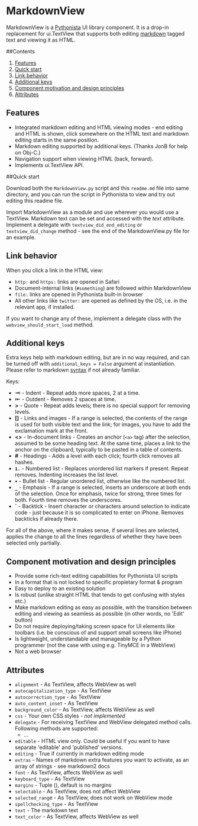 # MarkdownView

MarkdownView is a [Pythonista](http://omz-software.com/pythonista/) UI library component. It is a drop-in replacement for ui.TextView that supports both editing [markdown](https://daringfireball.net/projects/markdown/) tagged text and viewing it as HTML.

##Contents
 
1. [Features](#features)
1. [Quick start](#quick-start)
1. [Link behavior](#link-behavior)
1. [Additional keys](#additional-keys)
1. [Component motivation and design principles](#component-motivation-and-design-principles)
1. [Attributes](#attributes)

## Features

* Integrated markdown editing and HTML viewing modes - end editing and HTML is shown, click somewhere on the HTML text and markdown editing starts in the same position.
* Markdown editing supported by additional keys. (Thanks JonB for help on Obj-C.)
* Navigation support when viewing HTML (back, forward).
* Implements ui.TextView API.

##Quick start

Download both the `MarkdownView.py` script and this `readme.md` file into same directory, and you can run the script in Pythonista to view and try out editing this readme file.

Import MarkdownView as a module and use wherever you would use a TextView. Markdown text can be set and accessed with the _text_ attribute. Implement a delegate with `textview_did_end_editing` or  `textview_did_change` method - see the end of the MarkdownView.py file for an example. 

## Link behavior

When you click a link in the HTML view:

* `http:` and `https:` links are opened in Safari
* Document-internal links (`#something`) are followed within MarkdownView
* `file:` links are opened in Pythonista built-in browser
* All other links like `twitter:` are opened as defined by the OS, i.e. in the relevant app, if installed.

If you want to change any of these, implement a delegate class with the `webview_should_start_load` method.

## Additional keys

Extra keys help with markdown editing, but are in no way required, and can be turned off with `additional_keys = False` argument at instantiation. Please refer to markdown [syntax](https://daringfireball.net/projects/markdown/syntax) if not already familiar.

Keys:

* __&#8677;__ - Indent - Repeat adds more spaces, 2 at a time.
* __&#8676;__ - Outdent - Removes 2 spaces at time.
* __>__ - Quote - Repeat adds levels; there is no special support for removing levels.
* __[]__ - Links and images - If a range is selected, the contents of the range is used for both visible text and the link; for images, you have to add the exclamation mark at the front.
* __<>__ - In-document links - Creates an anchor (`<a>` tag) after the selection, assumed to be some heading text. At the same time, places a link to the anchor on the clipboard, typically to be pasted in a table of contents.
* __#__ - Headings - Adds a level with each click; fourth click removes all hashes.
* __`1.`__ - Numbered list - Replaces unordered list markers if present. Repeat removes. Indenting increases the list level.
* __•__ - Bullet list - Regular unordered list, otherwise like the numbered list.
* __`_`__ - Emphasis - If a range is selected, inserts an underscore at both ends of the selection. Once for emphasis, twice for strong, three times for both. Fourth time removes the underscores.
* __`__ - Backtick - Insert character or characters around selection to indicate code - just because it is so complicated to enter on iPhone. Removes backticks if already there.

For all of the above, where it makes sense, if several lines are selected, applies the change to all the lines regardless of whether they have been selected only partially.

## Component motivation and design principles

* Provide some rich-text editing capabilities for Pythonista UI scripts
* In a format that is not locked to specific propietary format & program
* Easy to deploy to an existing solution
* Is robust (unlike straight HTML that tends to get confusing with styles etc.)
* Make markdown editing as easy as possible, with the transition between editing and viewing as seamless as possible (in other words, no 'Edit' button)
* Do not require deploying/taking screen space for UI elements like toolbars (i.e. be conscious of and support small screens like iPhone)
* Is lightweight, understandable and manageable by a Python programmer (not the case with using e.g. TinyMCE in a WebView)
* Not a web browser

## Attributes

* `alignment` - As TextView, affects WebView as well
* `autocapitalization_type` - As TextView
* `autocorrection_type` - As TextView
* `auto_content_inset` - As TextView
* `background_color` - As TextView, affects WebView as well
* `css` - Your own CSS styles - _not implemented_
* `delegate` - For receiving TextView and WebView delegated method calls. Following methods are supported:
  * ...
* `editable` - HTML view only. Could be useful if you want to have separate 'editable' and 'published' versions.
* `editing` - True if currently in markdown editing mode
* `extras` - Names of markdown extra features you want to activate, as an array of strings - see markdown2 docs
* `font` - As TextView, affects WebView as well
* `keyboard_type` - As TextView
* `margins` - Tuple (), default is no margins
* `selectable` - As TextView, does not affect WebView
* `selected_rang`e - As TextView, does not work on WebView mode
* `spellchecking_type` - As TextView
* `text` - The markdown text
* `text_color` - As TextView, affects WebView as well